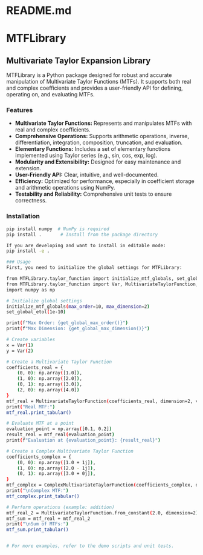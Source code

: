 # README.md
# MTFLibrary

## Multivariate Taylor Expansion Library

MTFLibrary is a Python package designed for robust and accurate manipulation of Multivariate Taylor Functions (MTFs). It supports both real and complex coefficients and provides a user-friendly API for defining, operating on, and evaluating MTFs.

### Features

*   **Multivariate Taylor Functions:** Represents and manipulates MTFs with real and complex coefficients.
*   **Comprehensive Operations:** Supports arithmetic operations, inverse, differentiation, integration, composition, truncation, and evaluation.
*   **Elementary Functions:** Includes a set of elementary functions implemented using Taylor series (e.g., sin, cos, exp, log).
*   **Modularity and Extensibility:** Designed for easy maintenance and extension.
*   **User-Friendly API:** Clear, intuitive, and well-documented.
*   **Efficiency:** Optimized for performance, especially in coefficient storage and arithmetic operations using NumPy.
*   **Testability and Reliability:** Comprehensive unit tests to ensure correctness.

### Installation

```bash
pip install numpy  # NumPy is required
pip install .       # Install from the package directory

If you are developing and want to install in editable mode:
pip install -e .

### Usage
First, you need to initialize the global settings for MTFLibrary:

from MTFLibrary.taylor_function import initialize_mtf_globals, set_global_etol, get_global_max_order, get_global_max_dimension
from MTFLibrary.taylor_function import Var, MultivariateTaylorFunction, ComplexMultivariateTaylorFunction
import numpy as np

# Initialize global settings
initialize_mtf_globals(max_order=10, max_dimension=2)
set_global_etol(1e-10)

print(f"Max Order: {get_global_max_order()}")
print(f"Max Dimension: {get_global_max_dimension()}")

# Create variables
x = Var(1)
y = Var(2)

# Create a Multivariate Taylor Function
coefficients_real = {
    (0, 0): np.array([1.0]),
    (1, 0): np.array([2.0]),
    (0, 1): np.array([3.0]),
    (2, 0): np.array([4.0])
}
mtf_real = MultivariateTaylorFunction(coefficients_real, dimension=2, var_list=[x, y])
print("Real MTF:")
mtf_real.print_tabular()

# Evaluate MTF at a point
evaluation_point = np.array([0.1, 0.2])
result_real = mtf_real(evaluation_point)
print(f"Evaluation at {evaluation_point}: {result_real}")

# Create a Complex Multivariate Taylor Function
coefficients_complex = {
    (0, 0): np.array([1.0 + 1j]),
    (1, 0): np.array([2.0 - 1j]),
    (0, 1): np.array([3.0 + 0j]),
}
mtf_complex = ComplexMultivariateTaylorFunction(coefficients_complex, dimension=2, var_list=[x, y])
print("\nComplex MTF:")
mtf_complex.print_tabular()

# Perform operations (example: addition)
mtf_real_2 = MultivariateTaylorFunction.from_constant(2.0, dimension=2)
mtf_sum = mtf_real + mtf_real_2
print("\nSum of MTFs:")
mtf_sum.print_tabular()


# For more examples, refer to the demo scripts and unit tests.